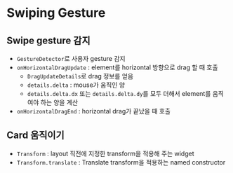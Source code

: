# Swiping Gesture

## Swipe gesture 감지

- `GestureDetector`로 사용자 gesture 감지
- `onHorizontalDragUpdate` : element를 horizontal 방향으로 drag 할 때 호출
  - `DragUpdateDetails`로 drag 정보를 얻음
  - `details.delta` : mouse가 움직인 양
  - `details.delta.dx` 또는 `details.delta.dy`를 모두 더해서 element를 움직여야 하는 양을 계산
- `onHorizontalDragEnd` : horizontal drag가 끝났을 때 호출

## Card 움직이기

- `Transform` : layout 직전에 지정한 transform을 적용해 주는 widget
- `Transform.translate` : Translate transform을 적용하는 named constructor
